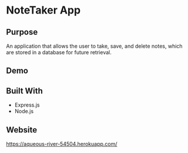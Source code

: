 # NoteTaker App

## Purpose

An application that allows the user to take, save, and delete notes, which are stored in a database for future retrieval. 

## Demo

## Built With
* Express.js
* Node.js

## Website
https://aqueous-river-54504.herokuapp.com/
